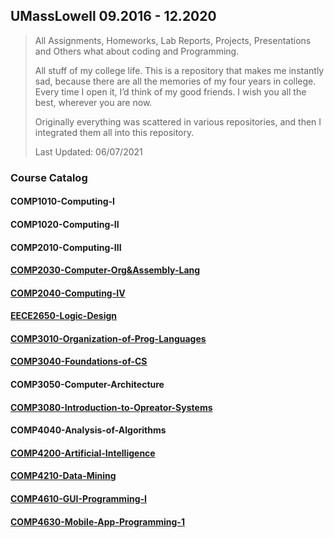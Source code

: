 ## UMassLowell 09.2016 - 12.2020

> All Assignments, Homeworks, Lab Reports, Projects, Presentations and Others what about coding and Programming.
>
> All stuff of my college life. This is a repository that makes me instantly sad, because there are all the memories of my four years in college. Every time I open it, I’d think of my good friends. I wish you all the best, wherever you are now.
>
> Originally everything was scattered in various repositories, and then I integrated them all into this repository.
>
> Last Updated: 06/07/2021

### Course Catalog

#### COMP1010-Computing-I

#### COMP1020-Computing-II

#### COMP2010-Computing-III

#### [COMP2030-Computer-Org&Assembly-Lang](https://github.com/ErdunE/UMassLowell-MyCollege/tree/main/COMP2030-Computer-Org%26Assembly-Lang)

#### [COMP2040-Computing-IV](https://github.com/ErdunE/UMassLowell-MyCollege/tree/main/COMP2040-Computing-IV)

#### [EECE2650-Logic-Design](https://github.com/ErdunE/UMassLowell-MyCollege/tree/main/EECE2650-Logic-Design)

#### [COMP3010-Organization-of-Prog-Languages](https://github.com/ErdunE/UMassLowell-MyCollege/tree/main/COMP3010-Organization-of-Prog-Languages)

#### [COMP3040-Foundations-of-CS](https://github.com/ErdunE/UMassLowell-MyCollege/tree/main/COMP3040-Foundations-of-CS)

#### COMP3050-Computer-Architecture

#### [COMP3080-Introduction-to-Opreator-Systems](https://github.com/ErdunE/UMassLowell-MyCollege/tree/main/COMP3080-Introduction-to-Opreator-Systems)

#### COMP4040-Analysis-of-Algorithms

#### [COMP4200-Artificial-Intelligence](https://github.com/ErdunE/UMassLowell-MyCollege/tree/main/COMP4200-Artificial-Intelligence)

#### [COMP4210-Data-Mining](https://github.com/ErdunE/UMassLowell-MyCollege/tree/main/COMP4210-Data-Mining)

#### [COMP4610-GUI-Programming-I](https://github.com/ErdunE/UMassLowell-MyCollege/tree/main/COMP4610-GUI-Programming-I)

#### [COMP4630-Mobile-App-Programming-1](https://github.com/ErdunE/UMassLowell-MyCollege/tree/main/COMP4630-Mobile-App-Programming-1)



